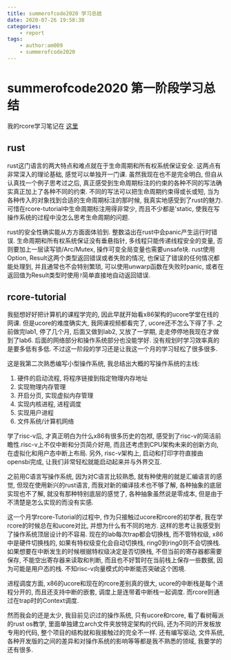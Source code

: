 ```yaml
---
title: summerofcode2020 学习总结
date: 2020-07-26 19:58:38
categories:
    - report
tags:
    - author:am009
    - summerofcode2020
---
```


# summerofcode2020 第一阶段学习总结

我的rcore学习笔记在 [这里](https://github.com/am009/rcore_os/blob/master/notes/rcore%E5%AD%A6%E4%B9%A0%E7%AC%94%E8%AE%B0%E6%B1%87%E6%80%BB.md)
<!-- more -->
## rust

rust这门语言的两大特点和难点就在于生命周期和所有权系统保证安全. 这两点有非常深入的理论基础, 感觉可以单独开一门课. 虽然我现在也不是完全明白, 但自从认真找一个例子思考过之后, 真正感受到生命周期标注的约束的各种不同的写法确实真正加上了各种不同的约束. 不同的写法可以把生命周期约束得或长或短, 当为各种传入的对象找到合适的生命周期标注的那时候, 我真实地感受到了rust的魅力. 可惜在rcore-tutorial中生命周期标注用得非常少, 而且不少都是'static, 使我在写操作系统的过程中没怎么思考生命周期的问题.

rust的安全性确实能从方方面面体验到. 整数溢出在rust中会panic产生运行时错误. 生命周期和所有权系统保证没有垂悬指针, 多线程只能传递线程安全的变量, 否则要加上一层读写锁/Arc/Mutex, 操作可变全局变量也需要unsafe块. rust使用Option, Result这两个类型返回错误或者失败的情况, 也保证了错误的任何情况都能处理到, 并且通常也不会特别繁琐, 可以使用unwarp函数在失败时panic, 或者在返回值为Result类型时使用`?`简单直接地自动返回错误.

## rcore-tutorial

我挺想好好把计算机的课程学完的, 因此早就开始看x86架构的ucore学堂在线的网课. 但是ucore的难度确实大, 我网课视频都看完了, ucore还不怎么下得了手. 之前做完lab1, 停了几个月, 后面又做到lab2, 又放了一学期, 走走停停地我现在才做到了lab6. 后面的网络部分和操作系统部分也没能学好. 没有规划时学习效率真的是要多低有多低. 不过这一阶段的学习还是让我这一个月的学习轻松了很多很多.

这是我第二次熟悉编写小型操作系统, 我总结出大概的写操作系统的主线:
1. 硬件的启动流程, 将程序链接到指定物理内存地址
2. 实现物理内存管理
3. 开启分页, 实现虚拟内存管理
4. 实现内核进程, 进程调度
5. 实现用户进程
6. 文件系统/计算机网络

学了risc-v后, 才真正明白为什么x86有很多历史的包袱, 感受到了risc-v的简洁前瞻性.risc-v上不仅中断和分页简介好用, 而且还考虑到CPU架构未来的创新方向, 在虚拟化和用户态中断上布局. 另外, risc-v架构上, 启动和打印字符直接由opensbi完成, 让我们非常轻松就能启动起来并与外界交互.

之前用C语言写操作系统, 因为对C语言比较熟悉, 就有种使用的就是汇编语言的感觉, 但现在使用新兴的rust语言, 而我对新的编译技术也不够了解, 各种抽象的底层实现也不了解, 就没有那种特别底层的感觉了, 各种抽象虽然说是零成本, 但是由于不清楚是怎么实现的而没有实感.

这一个月学rcore-Tutorial的过程中, 作为只接触过ucore和rcore的初学者, 我在学rcore的时候总在和ucore对比, 并想为什么有不同的地方. 这样的思考让我感受到了操作系统顶层设计的不容易. 现在的lab每次trap都会切换栈, 而不管特权级, x86中是硬件切换栈的, 如果有特权级变化会自动切换栈, ring0到ring0则不会切换栈. 如果想要在中断发生的时候根据特权级决定是否切换栈, 不但当前的寄存器都需要保存, 不能空出寄存器来读取和判断, 而且也不好暂时在当前栈上保存一些数据, 因为可能是用户态的栈. 不知risc-v向量模式的中断能否突破这个困境.

进程调度方面, x86的ucore和现在的rcore差别真的很大, ucore的中断栈是每个进程分开的, 而且还支持中断的嵌套, 调度上是连带着中断栈一起调度. 而rcore则通过在trap时的Context调度.

然而我会的还是太少, 我目前见识过的操作系统, 只有ucore和rcore, 看了看树莓派的rust os教学, 里面单独建立arch文件夹放特定架构的代码, 还为不同的开发板放专用的代码, 整个项目的结构就和我接触过的完全不一样. 还有编写驱动, 文件系统, 各种开发版的之间的差异和对操作系统的影响等等都是我不熟悉的领域, 我要学的还有很多.
